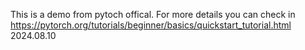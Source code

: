 This is a demo from pytoch offical.
For more details you can check in https://pytorch.org/tutorials/beginner/basics/quickstart_tutorial.html
2024.08.10